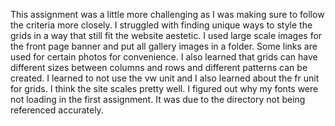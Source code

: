 This assignment was a little more challenging as I was making sure to follow the criteria more closely. I struggled with finding unique ways to style the grids in a way that still fit the website aestetic. I used large scale images for the front page banner and put all gallery images in a folder. Some links are used for certain photos for convenience. I also learned that grids can have different sizes between columns and rows and different patterns can be created. I learned to not use the vw unit and I also learned about the fr unit for grids. I think the site scales pretty well. I figured out why my fonts were not loading in the first assignment. It was due to the directory not being referenced accurately.
 
